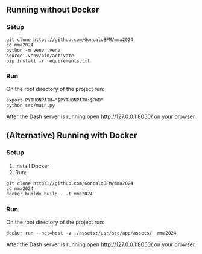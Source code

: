 ## Running without Docker
### Setup
```
git clone https://github.com/GoncaloBFM/mma2024
cd mma2024
python -m venv .venv
source .venv/bin/activate
pip install -r requirements.txt
```

### Run
On the root directory of the project run:
```
export PYTHONPATH="$PYTHONPATH:$PWD"
python src/main.py
```

After the Dash server is running open http://127.0.0.1:8050/ on your browser.

## (Alternative) Running with Docker
### Setup
1) Install Docker
2) Run:
```
git clone https://github.com/GoncaloBFM/mma2024
cd mma2024
docker buildx build . -t mma2024
```

### Run
On the root directory of the project run:
```
docker run --net=host -v ./assets:/usr/src/app/assets/  mma2024
```

After the Dash server is running open http://127.0.0.1:8050/ on your browser.
